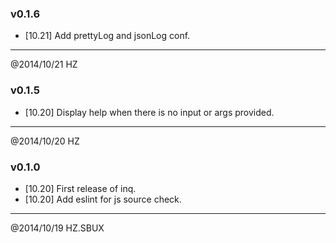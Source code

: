 ### v0.1.6

- [10.21] Add prettyLog and jsonLog conf.

----------------------------------------------------------------
@2014/10/21 HZ


### v0.1.5

- [10.20] Display help when there is no input or args provided.

----------------------------------------------------------------
@2014/10/20 HZ


### v0.1.0

- [10.20] First release of inq.
- [10.20] Add eslint for js source check.

----------------------------------------------------------------
@2014/10/19 HZ.SBUX